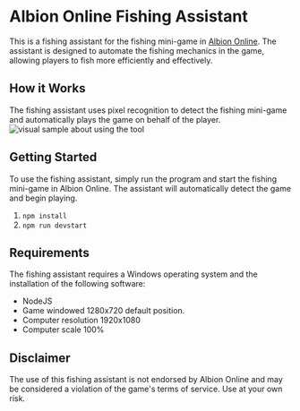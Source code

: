 # Albion Online Fishing Assistant

This is a fishing assistant for the fishing mini-game in [Albion Online](https://albiononline.com/home). The assistant is designed to automate the fishing mechanics in the game, allowing players to fish more efficiently and effectively.

## How it Works

The fishing assistant uses pixel recognition to detect the fishing mini-game and automatically plays the game on behalf of the player. 
![visual sample about using the tool](https://media.discordapp.net/attachments/526848348095774721/1088482321893687386/3rnvH9G.png?width=728&height=410)

## Getting Started

To use the fishing assistant, simply run the program and start the fishing mini-game in Albion Online. The assistant will automatically detect the game and begin playing.
1.	`npm install`
2.	`npm run devstart`

## Requirements

The fishing assistant requires a Windows operating system and the installation of the following software:

-  NodeJS
- Game windowed 1280x720 default position.
- Computer resolution 1920x1080
- Computer scale 100%

## Disclaimer

The use of this fishing assistant is not endorsed by Albion Online and may be considered a violation of the game's terms of service. Use at your own risk.
